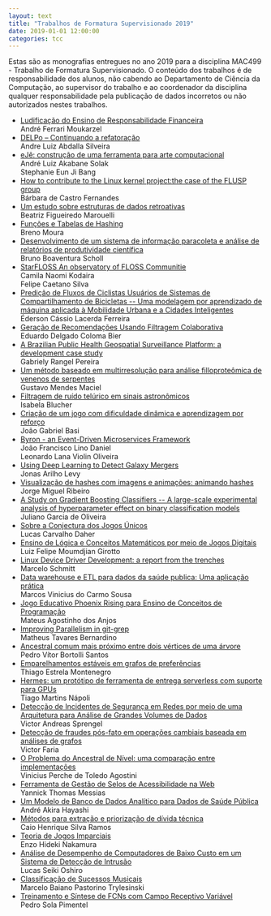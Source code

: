 ```yaml
---
layout: text
title: "Trabalhos de Formatura Supervisionado 2019"
date: 2019-01-01 12:00:00
categories: tcc
---
```

 Estas são as monografias entregues no ano 2019 para a disciplina MAC499 - Trabalho de Formatura Supervisionado. O conteúdo dos 
 trabalhos é de responsabilidade dos alunos, não cabendo ao Departamento de Ciência da Computação, ao supervisor do trabalho e ao 
 coordenador da disciplina qualquer responsabilidade pela publicação de dados incorretos ou não autorizados nestes trabalhos. 

<ul class="tccs collection">
<li class="collection-item"><a href="http://bcc.ime.usp.br/tccs/2019/afm/">Ludificação do Ensino de Responsabilidade Financeira </a> 
<br>André Ferrari Moukarzel</li>

<li class="collection-item"><a href="http://bcc.ime.usp.br/tccs/2019/alas/">DELPo – Continuando a refatoração</a>
<br>Andre Luiz Abdalla Silveira</li>

<li class="collection-item"><a href="http://bcc.ime.usp.br/tccs/2019/alse/">eJê: construção de uma ferramenta para arte computacional </a>
<br>André Luiz Akabane Solak
<br>Stephanie Eun Ji Bang </li>

<li class="collection-item"><a href="http://bcc.ime.usp.br/tccs/2019/bcf/">How to contribute to the Linux kernel project:the case of
the FLUSP group </a>
<br>Bárbara de Castro Fernandes </li>

<li class="collection-item"><a href="http://bcc.ime.usp.br/tccs/2019/bfm/">Um estudo sobre estruturas de dados retroativas </a>
<br>Beatriz Figueiredo Marouelli </li>

<li class="collection-item"><a href="http://bcc.ime.usp.br/tccs/2019/bm/">Funções e Tabelas de Hashing </a>
<br>Breno Moura </li>

<li class="collection-item"><a href="http://bcc.ime.usp.br/tccs/2019/bbs/">Desenvolvimento de um sistema de informação paracoleta e 
análise de relatórios de produtividade científica </a>
<br>Bruno Boaventura Scholl </li>

<li class="collection-item"><a href="http://bcc.ime.usp.br/tccs/2019/cnfc/">StarFLOSS An observatory of FLOSS Communitie</a>
<br>Camila Naomi Kodaira
<br>Felipe Caetano Silva </li>

<li class="collection-item"><a href="http://bcc.ime.usp.br/tccs/2019/eclf/">Predição de Fluxos de Ciclistas Usuários de Sistemas de Compartilhamento de Bicicletas -- Uma modelagem por aprendizado de máquina aplicada à Mobilidade Urbana e a Cidades Inteligentes</a>
<br>Éderson Cássio Lacerda Ferreira </li>

<li class="collection-item"><a href="http://bcc.ime.usp.br/tccs/2019/edcb/">Geração de Recomendações Usando Filtragem Colaborativa</a>
<br>Eduardo Delgado Coloma Bier </li>

<li class="collection-item"><a href="http://bcc.ime.usp.br/tccs/2019/grp/">A Brazilian Public Health Geospatial Surveillance Platform: a development case study</a>
<br>Gabriely Rangel Pereira</li>

<li class="collection-item"><a href="http://bcc.ime.usp.br/tccs/2019/gmm/">Um método baseado em multirresolução para análise filloproteômica de venenos de serpentes</a>
<br>Gustavo Mendes Maciel</li>

<li class="collection-item"><a href="http://bcc.ime.usp.br/tccs/2019/ib/">Filtragem de ruído telúrico em sinais astronômicos</a>
<br>Isabela Blucher</li>

<li class="collection-item"><a href="http://bcc.ime.usp.br/tccs/2019/jgb/">Criação de um jogo com dificuldade dinâmica e aprendizagem por reforço</a>
<br>João Gabriel Basi</li>

<li class="collection-item"><a href="http://bcc.ime.usp.br/tccs/2019/jfll/">Byron - an Event-Driven Microservices Framework</a>
<br>João Francisco Lino Daniel 
<br>Leonardo Lana Violin Oliveira</li>

<li class="collection-item"><a href="http://bcc.ime.usp.br/tccs/2019/jal/">Using Deep Learning to Detect Galaxy Mergers</a>
<br>Jonas Arilho Levy</li>

<li class="collection-item"><a href="http://bcc.ime.usp.br/tccs/2019/jmr/">Visualização de hashes com imagens e animações: animando hashes</a>
<br>Jorge Miguel Ribeiro</li>

<li class="collection-item"><a href="http://bcc.ime.usp.br/tccs/2019/jgo/">A Study on Gradient Boosting Classifiers -- A large-scale experimental analysis of hyperparameter effect on binary classification models</a>
<br>Juliano Garcia de Oliveira</li>

<li class="collection-item"><a href="http://bcc.ime.usp.br/tccs/2019/lcd/">Sobre a Conjectura dos Jogos Únicos</a>
<br>Lucas Carvalho Daher</li>

<li class="collection-item"><a href="http://bcc.ime.usp.br/tccs/2019/lfmg/">Ensino de Lógica e Conceitos Matemáticos por meio de Jogos Digitais</a>
<br>Luiz Felipe Moumdjian Girotto</li>

<li class="collection-item"><a href="http://bcc.ime.usp.br/tccs/2019/ms/">Linux Device Driver Development: a report from the trenches</a>
<br>Marcelo Schmitt</li>

<li class="collection-item"><a href="http://bcc.ime.usp.br/tccs/2019/mvcs/">Data warehouse e ETL para dados da saúde publica: Uma aplicação prática</a>
<br>Marcos Vinicius do Carmo Sousa</li>

<li class="collection-item"><a href="http://bcc.ime.usp.br/tccs/2019/maa/">Jogo Educativo Phoenix Rising para Ensino de Conceitos de Programação</a>
<br>Mateus Agostinho dos Anjos</li>

<li class="collection-item"><a href="http://bcc.ime.usp.br/tccs/2019/mtb/">Improving Parallelism in git-grep</a>
<br>Matheus Tavares Bernardino</li>

<li class="collection-item"><a href="http://bcc.ime.usp.br/tccs/2019/pvbs/">Ancestral comum mais próximo entre dois vértices de uma árvore</a>
<br>Pedro Vítor Bortolli Santos</li>

<li class="collection-item"><a href="http://bcc.ime.usp.br/tccs/2019/tem/">Emparelhamentos estáveis em grafos de preferências</a>
<br>Thiago Estrela Montenegro</li>

<li class="collection-item"><a href="http://bcc.ime.usp.br/tccs/2019/tmn/">Hermes: um protótipo de ferramenta de entrega serverless com suporte para GPUs</a>
<br>Tiago Martins Nápoli</li>

<li class="collection-item"><a href="http://bcc.ime.usp.br/tccs/2019/vas/">Detecção de Incidentes de Segurança em Redes por meio de uma Arquitetura para Análise de Grandes Volumes de Dados</a>
<br>Victor Andreas Sprengel </li>

<li class="collection-item"><a href="http://bcc.ime.usp.br/tccs/2019/vf/">Detecção de fraudes pós-fato em operações cambiais baseada em análises de grafos</a>
<br>Victor Faria </li>

<li class="collection-item"><a href="http://bcc.ime.usp.br/tccs/2019/vpta/">O Problema do Ancestral de Nível: uma comparação entre implementações</a>
<br>Vinicius Perche de Toledo Agostini </li>

<li class="collection-item"><a href="http://bcc.ime.usp.br/tccs/2019/ytm/">Ferramenta de Gestão de Selos de Acessibilidade na Web</a>
<br>Yannick Thomas Messias </li>

<li class="collection-item"><a href="http://bcc.ime.usp.br/tccs/2019/aah/">Um Modelo de Banco de Dados Analítico para Dados de Saúde Pública</a>
<br>André Akira Hayashi  </li>

<li class="collection-item"><a href="http://bcc.ime.usp.br/tccs/2019/chsr/">Métodos para extração e priorização de dívida técnica</a>
<br>Caio Henrique Silva Ramos  </li>

<li class="collection-item"><a href="http://bcc.ime.usp.br/tccs/2019/ehn/">Teoria de Jogos Imparciais</a>
<br>Enzo Hideki Nakamura  </li>

<li class="collection-item"><a href="http://bcc.ime.usp.br/tccs/2019/lso/">Análise de Desempenho de Computadores de Baixo Custo em um Sistema de Detecção de Intrusão</a>
<br>Lucas Seiki Oshiro  </li>

<li class="collection-item"><a href="http://bcc.ime.usp.br/tccs/2019/mbpt/">Classificação de Sucessos Musicais</a>
<br>Marcelo Baiano Pastorino Trylesinski  </li>

<li class="collection-item"><a href="http://bcc.ime.usp.br/tccs/2019/psp/">Treinamento e Síntese de FCNs com Campo Receptivo Variável</a>
<br>Pedro Sola Pimentel  </li>
